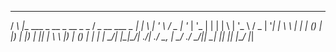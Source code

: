  __ _                               __                  _   
/ _\ |__   ___  _ __  _ __  _   _  / _\_ __   ___  _ __| |_ 
\ \| '_ \ / _ \| '_ \| '_ \| | | | \ \| '_ \ / _ \| '__| __|
_\ \ | | | (_) | |_) | |_) | |_| | _\ \ |_) | (_) | |  | |_ 
\__/_| |_|\___/| .__/| .__/ \__, | \__/ .__/ \___/|_|   \__|
               |_|   |_|    |___/     |_|         
